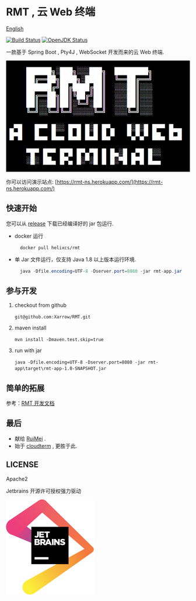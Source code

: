 # RMT , 云 Web 终端

[English](en.md)

[![Build Status](https://travis-ci.org/Xarrow/RMT.svg?branch=master)](https://travis-ci.org/Xarrow/RMT)
[![OpenJDK Status](https://img.shields.io/badge/OpenJDK-1.8-brightgreen.svg)](https://openjdk.java.net/install/)

一款基于 Spring Boot , Pty4J , WebSocket 开发而来的云 Web 终端.

![img](../asserts/slogo.png)

你可以访问演示站点: [https://rmt-ns.herokuapp.com/](https://rmt-ns.herokuapp.com/)

## 快速开始

您可以从 [release](https://github.com/Xarrow/RMT/releases/) 下载已经编译好的 jar 包运行.

* docker 运行

  ```
    docker pull helixcs/rmt
  ```
  
* 单 Jar 文件运行，仅支持 Java 1.8 以上版本运行环境.

    ```java
      java -Dfile.encoding=UTF-8 -Dserver.port=8080 -jar rmt-app.jar 
    ```

## 参与开发

1. checkout from github

    `git@github.com:Xarrow/RMT.git`

2. maven install 
    
    `mvn install -Dmaven.test.skip=true`
    
3. run with jar
    
    `java -Dfile.encoding=UTF-8 -Dserver.port=8080 -jar rmt-app\target\rmt-app-1.0-SNAPSHOT.jar`
    
## 简单的拓展

参考：[RMT 开发文档](dev.md)

## 最后

* 献给 [RuiMei]() .
* 始于 [cloudterm](https://github.com/javaterminal/cloudterm) , 更胜于此.

## LICENSE

Apache2

Jetbrains 开源许可授权强力驱动

![img](../asserts/jetbrains.svg)